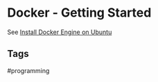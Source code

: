 # Docker - Getting Started

See [Install Docker Engine on Ubuntu](https://docs.docker.com/engine/install/ubuntu/)

## Tags
#programming
